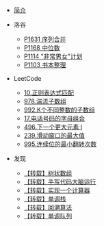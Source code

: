 <!--_sidebar.md -->

- [简介](/README.md)

- 洛谷
  - [P1631 序列合并](/docs/洛谷/P1631_序列合并.md)
  - [P1168 中位数](/docs/洛谷/P1168_中位数.md)
  - [P1114 "非常男女"计划](/docs/洛谷/P1114_“非常男女”计划.md)
  - [P1103 书本整理](/docs/洛谷/P1103_书本整理.md)

- LeetCode
  - [10.正则表达式匹配](/docs/LeetCode/10、正则表达式匹配.md)
  - [978.湍流子数组](/docs/LeetCode/978、湍流子数组.md)
  - [992.K个不同整数的子数组](/docs/LeetCode/992、K个不同整数的子数组.md)
  - [17.电话号码的字母组合](/docs/LeetCode/17、电话号码的字母组合.md)
  - [496.下一个更大元素 I](/docs/LeetCode/496、下一个更大元素I.md)
  - [239.滑动窗口的最大值](/docs/LeetCode/239、滑动窗口的最大值.md)
  - [995.连续位的最小翻转次数](/docs/LeetCode/995、K连续位的最小翻转次数.md)
  
- 发现
  - [【转载】树状数组](/docs/发现/[转载]树状数组.md)
  - [【转载】手写代码大脑运行](/docs/发现/[转载]手写代码大脑运行.md)
  - [【转载】实现一个计算器](/docs/发现/[转载]实现一个计算器.md)
  - [【转载】单调栈](/docs/发现/[转载]单调栈.md)
  - [【转载】回溯算法](/docs/发现/[转载]回溯算法.md)
  - [【转载】单调队列](/docs/发现/[转载]单调队列.md)



